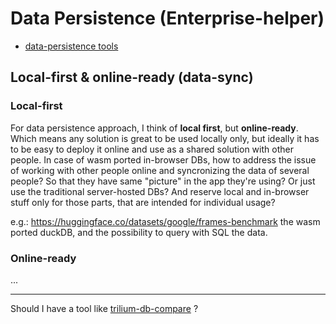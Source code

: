# Data Persistence (Enterprise-helper)

- [data-persistence tools](/software-engineering/data-persistence)

## Local-first & online-ready (data-sync)

### Local-first

For data persistence approach, I think of **local first**, but **online-ready**. Which means any solution is great to be used locally only, but ideally it has to be easy to deploy it online and use as a shared solution with other people. In case of wasm ported in-browser DBs, how to address the issue of working with other people online and syncronizing the data of several people? So that they have same "picture" in the app they're using? Or just use the traditional server-hosted DBs? And reserve local and in-browser stuff only for those parts, that are intended for individual usage? 

e.g.: https://huggingface.co/datasets/google/frames-benchmark the wasm ported duckDB, and the possibility to query with SQL the data.

### Online-ready

...

---

Should I have a tool like [trilium-db-compare](https://github.com/TriliumNext/trilium-db-compare) ?